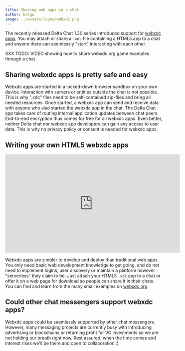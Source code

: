 ```yaml
---
title: Sharing web apps in a chat 
author: holga
image: ../assets/logos/webxdc.png
---
```


The recently released Delta Chat 1.30 series introduced support for [webxdc apps](https://webxdc.org). You may attach or share a <code>.xdc</code> file containing a HTML5 app to a chat and anyone there can seemlessly "start" interacting with each other.

XXX TODO: VIDEO showing how to share webxdc.org game examples through a chat 

## Sharing webxdc apps is pretty safe and easy 

Webxdc apps are started in a locked-down browser sandbox on your own device. 
Interaction with servers or entities outside the chat is not possible.
This is why ".xdc" files need to be self-contained zip-files and bring all needed resources. 
Once started, a webxdc app can send and receive data with anyone 
who also started the webxdc app in the chat. 
The Delta Chat app takes care of routing internal application updates between chat peers. 
End-to-end encryption thus comes for free for all webxdc apps. 
Even better, neither Delta chat nor webxdc app developers can gain any access to user data. 
This is why no privacy policy or consent is needed for webxdc apps.

## Writing your own HTML5 webxdc apps 

<iframe src="https://www.youtube-nocookie.com/embed/I1K4pBvb2pI" width="560" height="315" frameborder="0" allowfullscreen="allowfullscreen"></iframe>

Webxdc apps are simpler to develop and deploy than traditional web apps. 
You only need basic web development knowledge to get going, 
and do not need to implement logins, user discovery or 
maintain a platform however "serverless" they claim to be.
Just attach your HTML5 <code>.xdc</code> app to a chat or 
offer it on a web page for download so people can share it in their chats. You can find and learn from the many small examples on [webxdc.org](https://webxdc.org). 

## Could other chat messengers support webxdc apps? 

Webxdc apps could be seemlessly supported by other chat messengers.
However, many messaging projects are currently busy with 
introducing advertising or blockchains or returning profit for VC investments 
so we are not holding our breath right now. 
Rest assured, when the time comes and interest rises 
we'll be there and open to collaboration :)
